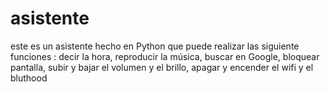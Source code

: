 # asistente
este es un asistente hecho en Python que puede realizar las siguiente funciones : decir la hora, reproducir la música, buscar en Google, bloquear pantalla, subir y bajar el volumen y el brillo, apagar y encender el wifi y el bluthood

